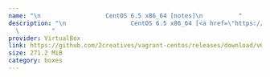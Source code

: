 ```yaml
---
name: "\n                  CentOS 6.5 x86_64 [notes]\n          "
description: "\n                  CentOS 6.5 x86_64 [<a href=\"https://github.com/2creatives/vagrant-centos/releases/tag/v6.5.1\">notes</a>]\n
  \         "
provider: VirtualBox
link: https://github.com/2creatives/vagrant-centos/releases/download/v6.5.1/centos65-x86_64-20131205.box
size: 271.2 MiB
category: boxes
---
```

